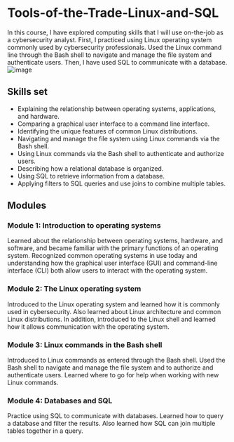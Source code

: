 # Tools-of-the-Trade-Linux-and-SQL
 In this course, I have explored computing skills that I will use on-the-job as a cybersecurity analyst. First, I practiced using Linux operating system commonly used by cybersecurity professionals. Used the Linux command line through the Bash shell to navigate and manage the file system and authenticate users. Then, I have used SQL to communicate with a database. 
![image](https://github.com/user-attachments/assets/e388153b-a246-4007-a99b-6a636c0e94e7)

## Skills set
- Explaining the relationship between operating systems, applications, and hardware.
- Comparing a graphical user interface to a command line interface.
- Identifying the unique features of common Linux distributions.
- Navigating and manage the file system using Linux commands via the Bash shell.
- Using Linux commands via the Bash shell to authenticate and authorize users.
- Describing how a relational database is organized.
- Using SQL to retrieve information from a database.
- Applying filters to SQL queries and use joins to combine multiple tables.
  
## Modules
### Module 1: Introduction to operating systems
Learned about the relationship between operating systems, hardware, and software, and became familiar with the primary functions of an operating system. Recognized common operating systems in use today and understanding how the graphical user interface (GUI) and command-line interface (CLI) both allow users to interact with the operating system.

### Module 2: The Linux operating system
Introduced to the Linux operating system and learned how it is commonly used in cybersecurity. Also learned about Linux architecture and common Linux distributions. In addition, introduced to the Linux shell and learned how it allows communication with the operating system.

### Module 3: Linux commands in the Bash shell
Introduced to Linux commands as entered through the Bash shell. Used the Bash shell to navigate and manage the file system and to authorize and authenticate users. Learned where to go for help when working with new Linux commands.

### Module 4: Databases and SQL
Practice using SQL to communicate with databases. Learned how to query a database and filter the results. Also learned how SQL can join multiple tables together in a query.
